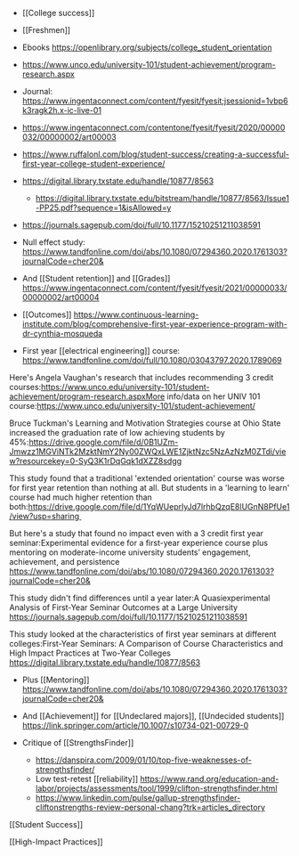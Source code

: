   - [[College success]]
  - [[Freshmen]]

  - Ebooks
    https://openlibrary.org/subjects/college_student_orientation

  - https://www.unco.edu/university-101/student-achievement/program-research.aspx

  - Journal:
    https://www.ingentaconnect.com/content/fyesit/fyesit;jsessionid=1vbp6k3ragk2h.x-ic-live-01

  - https://www.ingentaconnect.com/contentone/fyesit/fyesit/2020/00000032/00000002/art00003

  - https://www.ruffalonl.com/blog/student-success/creating-a-successful-first-year-college-student-experience/

  - https://digital.library.txstate.edu/handle/10877/8563
      - https://digital.library.txstate.edu/bitstream/handle/10877/8563/Issue1-PP25.pdf?sequence=1&isAllowed=y

  - https://journals.sagepub.com/doi/full/10.1177/15210251211038591

  - Null effect study:
    https://www.tandfonline.com/doi/abs/10.1080/07294360.2020.1761303?journalCode=cher20&

  - And [[Student retention]] and
    [[Grades]]
    https://www.ingentaconnect.com/content/fyesit/fyesit/2021/00000033/00000002/art00004

  - [[Outcomes]]
    https://www.continuous-learning-institute.com/blog/comprehensive-first-year-experience-program-with-dr-cynthia-mosqueda

  - First year  [[electrical engineering]] course:
    https://www.tandfonline.com/doi/full/10.1080/03043797.2020.1789069

Here's Angela Vaughan's research that includes recommending 3 credit
courses:https://www.unco.edu/university-101/student-achievement/program-research.aspxMore
info/data on her UNIV 101
course:https://www.unco.edu/university-101/student-achievement/

Bruce Tuckman's Learning and Motivation Strategies course at Ohio State
increased the graduation rate of low achieving students by
45%:https://drive.google.com/file/d/0B1UZm-Jmwzz1MGViNTk2MzktNmY2Ny00ZWQxLWE1ZjktNzc5NzAzNzM0ZTdi/view?resourcekey=0-SyQ3K1rDqGqk1dXZZ8sdgg

This study found that a traditional 'extended orientation' course was
worse for first year retention than nothing at all. But students in a
'learning to learn' course had much higher retention than
both:https://drive.google.com/file/d/1YqWUeprlyJd7lrhbQzqE8lUGnN8PfUe1/view?usp=sharing 

But here's a study that found no impact even with a 3 credit first year
seminar:Experimental evidence for a first-year experience course plus
mentoring on moderate-income university students’ engagement,
achievement, and persistence
https://www.tandfonline.com/doi/abs/10.1080/07294360.2020.1761303?journalCode=cher20&

This study didn't find differences until a year later:A
Quasiexperimental Analysis of First-Year Seminar Outcomes at a Large
University
https://journals.sagepub.com/doi/full/10.1177/15210251211038591

This study looked at the characteristics of first year seminars at
different colleges:First-Year Seminars: A Comparison of Course
Characteristics and High Impact Practices at Two-Year Colleges
https://digital.library.txstate.edu/handle/10877/8563

  - Plus [[Mentoring]]
    https://www.tandfonline.com/doi/abs/10.1080/07294360.2020.1761303?journalCode=cher20&

  - And [[Achievement]] for  [[Undeclared majors]],  [[Undecided students]]
    https://link.springer.com/article/10.1007/s10734-021-00729-0

  - Critique of [[StrengthsFinder]]
      - https://danspira.com/2009/01/10/top-five-weaknesses-of-strengthsfinder/
      - Low test-retest [[reliability]]
        https://www.rand.org/education-and-labor/projects/assessments/tool/1999/clifton-strengthsfinder.html
      - https://www.linkedin.com/pulse/gallup-strengthsfinder-cliftonstrengths-review-personal-chang?trk=articles_directory

[[Student Success]]

[[High-Impact Practices]]